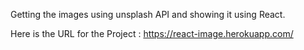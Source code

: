 Getting the images using unsplash API and showing it using React.

Here is the URL for the Project : https://react-image.herokuapp.com/
